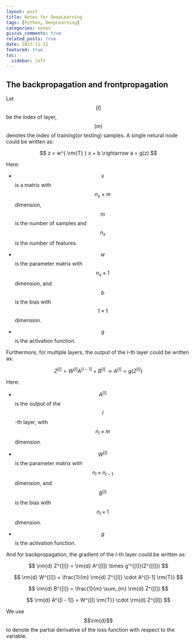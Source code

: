 ```yaml
---
layout: post
title: Notes for DeepLearning
tags: [Python, DeepLearning]
categories: notes
giscus_comments: true
related_posts: true
date: 2023-11-22
featured: true
toc:
  sidebar: left
---
```


## The backpropagation and frontpropagation

Let $$[l]$$ be the index of layer, $$(m)$$ denotes the index of training(or testing) samples. A single netural node could be written as:

$$ 
z = w^{ \rm{T} } x + b \rightarrow a = g(z) 
$$

Here:

- $$x$$ is a matrix with $$n_{x} \times m$$ dimension, $$m$$ is the number of samples and $$n_{x}$$ is the number of features.

- $$w$$ is the parameter matrix with $$n_{x} \times 1$$ dimension, and $$b$$ is the bias with $$1 \times 1$$ dimension.

- $$g$$ is the activation function.

Furthermore, for multiple layers, the output of the $l$-th layer could be written as:

$$ 
Z^{[l]} = W^{[l]} A^{[l - 1]} + B^{[l]} \rightarrow A^{[l]} = g(Z^{[l]})
$$

Here:

- $$A^{[l]}$$ is the output of the $$l$$-th layer, with $$n_{l} \times m$$ dimension.

- $$W^{[l]}$$ is the parameter matrix with $$n_{l} \times n_{l - 1}$$ dimension, and $$B^{[l]}$$ is the bias with $$n_{l} \times 1$$ dimension.

- $$g$$ is the activation function.

And for backpropagation, the gradient of the $l$-th layer could be written as:

$$ 
\rm{d} Z^{[l]} = \rm{d} A^{[l]} \times g'^{[l]}(Z^{[l]}) 
$$

$$ 
\rm{d} W^{[l]} = \frac{1}{m} \rm{d} Z^{[l]} \cdot A^{[l-1] \rm{T}}
$$

$$ 
\rm{d} B^{[l]} = \frac{1}{m} \sum_{m} \rm{d} Z^{[l]}
$$

$$ 
\rm{d} A^{[l - 1]} = W^{[l] \rm{T}} \cdot \rm{d} Z^{[l]}
$$

We use $$\rm{d}$$ to denote the partial derivative of the loss function with respect to the variable.

